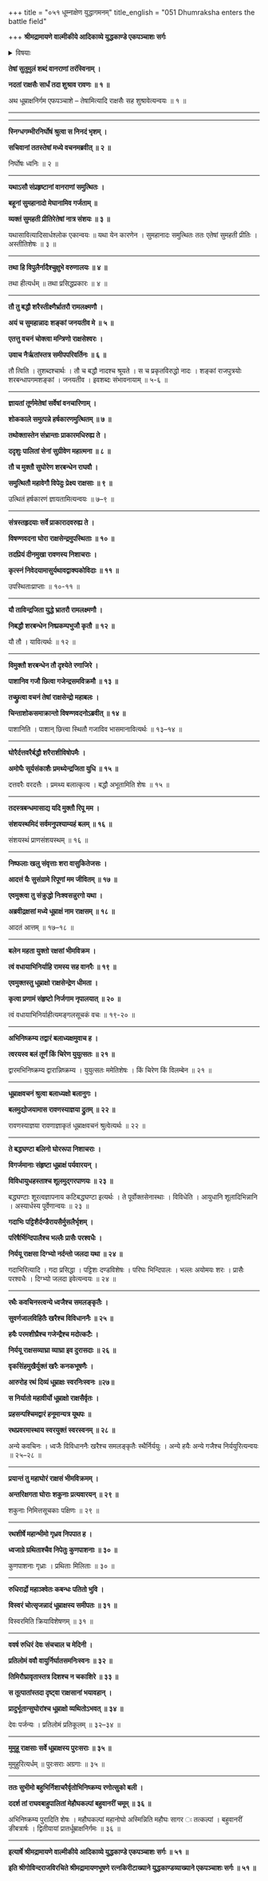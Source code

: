 +++
title = "०५१ धूम्नाक्षेण युद्धागमनम्"
title_english = "051 Dhumraksha enters the battle field"

+++
**श्रीमद्रामायणे वाल्मीकीये आदिकाव्ये युद्धकाण्डे एकपञ्चाशः सर्गः**


<details><summary>विषयाः</summary>

वानराणांविषादसमयेतदीयहर्षोद्धोषश्रवणविषण्णेनरावणेन राक्षसान्प्रति तद्धर्षकारणा -वगमचोदना ॥ १ ॥ राक्षसै रणाङ्गणमेत्यतदवगमेन रावणंप्रति राघवयोर्नागास्त्रविमोक्षणस्य तत्कारणत्वनिवेदनम् ॥ २ ॥ धूम्राक्षेण रावणचोदनया राक्षसैस्सहपश्चिमद्वारगमनम् ॥ ३ ॥

</details>


**तेषां सुतुमुलं शब्दं वानराणां तरंस्विनाम् ।**

**नदतां राक्षसैः सार्धं तदा शुश्राव रावणः ॥ १ ॥**

अथ धूम्राक्षनिर्गम एफपञ्चाशे – तेषामित्यादि राक्षसैः सह शुश्रावेत्यन्वयः ॥ १ ॥

****

****

**स्निग्धगम्भीरनिर्घोषं श्रुत्वा स निनदं भृशम् ।**

**सचिवानां ततस्तेषां मध्ये वचनमब्रवीत् ॥ २ ॥**

निर्घोषः ध्वनिः ॥ २ ॥

****

**यथाऽसौ संप्रहृष्टानां वानराणां समुत्थितः ।**

**बहूनां सुमहानादो मेघानामिव गर्जताम् ॥**

**व्यक्तं सुमहती प्रीतिरेतेषां नात्र संशयः ॥ ३ ॥**

यथासावित्यादिसार्धश्लोक एकान्वयः ॥ यथा येन कारणेन । सुमहानादः समुत्थितः ततः एतेषां सुमहती प्रीतिः । अस्तीतिशेषः ॥ ३ ॥

****

**तथा हि विपुलैर्नादैश्चुक्षुभे वरुणालयः ॥ ४ ॥**

तथा हीत्यर्धम् ॥ तथा प्रसिद्धप्रकारः ॥ ४ ॥

****

**तौ तु बद्धौ शरैस्तीक्ष्णैर्भ्रातरौ रामलक्ष्मणौ ।**

**अयं च सुमहान्नादः शङ्कां जनयतीव मे ॥ ५ ॥**

**एतत्तु वचनं चोक्त्वा मन्त्रिणो राक्षसेश्वरः ।**

**उवाच नैर्ऋतांस्तत्र समीपपरिवर्तिनः ॥ ६ ॥**

तौ त्विति । तुशब्दश्चार्थः । तौ च बद्धौ नादश्च श्रूयते । स च प्रकृतविरुद्धो नादः । शङ्कां राजपुत्रयोः शरबन्धापगमशङ्कां । जनयतीव । इवशब्दः संभावनायाम् ॥ ५-६ ॥

****

**ज्ञायतां तूर्णमेतेषां सर्वेषां वनचारिणाम् ।**

**शोककाले समुत्पन्ने हर्षकारणमुत्थितम् ॥ ७ ॥**

**तथोक्तास्तेन संभ्रान्ताः प्राकारमधिरुह्य ते ।**

**ददृशुः पालितां सेनां सुग्रीवेण महात्मना ॥ ८ ॥**

**तौ च मुक्तौ सुघोरेण शरबन्धेन राघवौ ।**

**समुत्थितौ महावेगौ विपेदुः प्रेक्ष्य राक्षसाः ॥ ९ ॥**

उत्थितं हर्षकारणं ज्ञायतामित्यन्वयः ॥ ७–९ ॥

****

**संत्रस्तहृदयाः सर्वे प्राकारादवरुह्य ते ।**

**विषण्णवदना घोरा राक्षसेन्द्रमुपस्थिताः ॥ १० ॥**

**तदप्रियं दीनमुखा रावणस्य निशाचराः ।**

**कृत्स्नं निवेदयामासुर्यथावद्वाक्यकोविदाः ॥ ११ ॥**

उपस्थिताःप्राप्ताः ॥ १०-११ ॥

****

**यौ ताविन्द्रजिता युद्धे भ्रातरौ रामलक्ष्मणौ ।**

**निबद्धौ शरबन्धेन निष्प्रकम्पभुजौ कृतौ ॥ १२ ॥**

यौ तौ । यावित्यर्थः ॥ १२ ॥

****

**विमुक्तौ शरबन्धेन तौ दृश्येते रणाजिरे ।**

**पाशानिव गजौ छित्वा गजेन्द्रसमविक्रमौ ॥ १३ ॥**

**तच्छ्रुत्वा वचनं तेषां राक्षसेन्द्रो महाबलः ।**

**चिन्ताशोकसमाक्रान्तो विषण्णवदनोऽब्रवीत् ॥ १४ ॥**

पाशानिति । पाशान् छित्त्वा स्थितौ गजाविव भासमानावित्यर्थः ॥ १३–१४ ॥

****

**घोरैर्दत्तवरैर्बद्धौ शरैराशीविषोपमैः ।**

**अमोघैः सूर्यसंकाशैः प्रमथ्येन्द्रजिता युधि ॥ १५ ॥**

दत्तवरैः वरदत्तैः । प्रमथ्य बलात्कृत्य । बद्धौ अभूतामिति शेषः ॥ १५ ॥

****

**तदस्त्रबन्धमासाद्य यदि मुक्तौ रिपू मम ।**

**संशयस्थमिदं सर्वमनुपश्याम्यहं बलम् ॥ १६ ॥**

संशयस्थं प्राणसंशयस्थम् ॥ १६ ॥

****

**निष्फलाः खलु संवृत्ताः शरा वासुकितेजसः ।**

**आदत्तं यैः सुसंग्रामे रिपूणां मम जीवितम् ॥ १७ ॥**

**एवमुक्त्वा तु संक्रुद्धो निःश्वसन्नुरगो यथा ।**

**अब्रवीद्रक्षसां मध्ये धूम्राक्षं नाम राक्षसम् ॥ १८ ॥**

आदतं आत्तम् ॥ १७–१८ ॥

****

**बलेन महता युक्तो रक्षसां भीमविक्रम ।**

**त्वं वधायाभिनिर्याहि रामस्य सह वानरैः ॥ १९ ॥**

**एवमुक्तस्तु धूम्राक्षो राक्षसेन्द्रेण धीमता ।**

**कृत्वा प्रणामं संहृष्टो निर्जगाम नृपालयात् ॥ २० ॥**

त्वं वधायाभिनिर्याहीत्यमङ्गलसूचकं वचः ॥ १९-२० ॥

****

**अभिनिष्क्रम्य तद्वारं बलाध्यक्षमुवाच ह ।**

**त्वरयस्व बलं तूर्णं किं चिरेण युयुत्सतः ॥ २१ ॥**

द्वारमभिनिष्क्रम्य द्वारान्निष्क्रम्य । युयुत्सतः ममेतिशेषः । किं चिरेण किं विलम्बेन ॥ २१ ॥

****

**धूम्राक्षवचनं श्रुत्वा बलाध्यक्षो बलानुगः ।**

**बलमुद्योजयामास रावणस्याज्ञया द्रुतम् ॥ २२ ॥**

रावणस्याज्ञया रावणाज्ञाकृतं धूम्राक्षवचनं श्रुत्वेत्यर्थः ॥ २२ ॥

****

**ते बद्धघण्टा बलिनो घोररूपा निशाचराः ।**

**विगर्जमानाः संहृष्टा धूम्राक्षं पर्यवारयन् ।**

**विविधायुधहस्ताश्च शूलमुद्गरपाणयः ॥ २३ ॥**

बद्धघण्टाः शूरत्वज्ञापनाय कटिबद्धघण्टा इत्यर्थः । ते पूर्वोक्तसेनास्थाः । विविधेति । आयुधानि शूलादिभिन्नानि । अस्यार्धस्य पूर्वेणान्वयः ॥ २३ ॥

**गदाभिः पट्टिशैर्दण्डैरायसैर्मुसलैर्भृशम् ।**

**परिषैर्भिन्दिपालैश्च भल्लैः प्रासैः परश्वधैः ।**

**निर्ययू राक्षसा दिग्भ्यो नर्दन्तो जलदा यथा ॥ २४ ॥**

गदाभिरित्यादि । गदा प्रसिद्धा । पट्टिशः दण्डविशेषः । परिघः भिन्दिपालः । भल्लः अयोमयः शरः । प्रासैः परश्वधैः । दिग्भ्यो जलदा इवेत्यन्वयः ॥ २४ ॥

****

**रथैः कवचिनस्त्वन्ये ध्वजैश्च समलङ्कृतैः ।**

**सुवर्णजालविहितैः खरैश्च विविधाननैः ॥ २५ ॥**

**हयैः परमशीघ्रैश्च गजेन्द्रैश्च मदोत्कटैः ।**

**निर्ययू राक्षसव्याघ्रा व्याघ्रा इव दुरासदाः ॥ २६ ॥**

**वृकसिंहमुखैर्युक्तं खरैः कनकभूषणैः ।**

**आरुरोह रथं दिव्यं धूम्राक्षः स्वरनिःस्वनः ॥२७॥**

**स निर्यातो महावीर्यो धूम्राक्षो राक्षसैर्वृतः ।**

**प्रहसन्पश्चिमद्वारं हनूमान्यत्र यूथपः ॥**

**रथप्रवरमास्थाय स्वरयुक्तं स्वरस्वनम् ॥ २८ ॥**

अन्ये कवचिनः । ध्वजैः विविधाननैः खरैश्च समलङ्कृतैः स्थैर्निर्ययुः । अन्ये हयैः अन्ये गजैश्च निर्ययुरित्यन्वयः ॥ २५–२८ ॥

****

**प्रयान्तं तु महाघोरं राक्षसं भीमविक्रमम् ।**

**अन्तरिक्षगता घोराः शकुनाः प्रत्यवारयन् ॥ २९ ॥**

शकुनाः निमित्तसूचकाः पक्षिणः ॥ २९ ॥

****

**रथशीर्षे महान्भीमो गृध्रव निपपात ह ।**

**ध्वजाग्रे ग्रथिताश्चैव निपेतुः कुणपाशनाः ॥ ३० ॥**

कुणपाशनाः गृध्राः । प्रथिताः मिलिताः ॥ ३० ॥

****

**रुधिरार्द्रो महाञ्श्वेतः कबन्धः पतितो भुवि ।**

**विस्वरं चोत्सृजन्नादं धूम्राक्षस्य समीपतः ॥ ३१ ॥**

विस्वरमिति क्रियाविशेषणम् ॥ ३१ ॥

****

**ववर्ष रुधिरं देवः संचचाल च मेदिनी ।**

**प्रतिलोमं ववौ वायुर्निर्घातसमनिःस्वनः ॥ ३२ ॥**

**तिमिरौघ्रावृतास्तत्र दिशश्च न चकाशिरे ॥ ३३ ॥**

**स तूत्पातांस्तदा दृष्ट्वा राक्षसानां भयावहान् ।**

**प्रादुर्भूतान्सुघोरांश्च धूम्राक्षो व्यथितोऽभवत् ॥ ३४ ॥**

देवः पर्जन्यः । प्रतिलोमं प्रतिकूलम् ॥ ३२–३४ ॥

****

**मुमुहू राक्षसाः सर्वे धूम्राक्षस्य पुरःसराः ॥ ३५ ॥**

मुमुहुरित्यर्धम् ॥ पुरःसराः अग्रगाः ॥ ३५ ॥

****

**ततः सुभीमो बहुभिर्निशाचरैर्वृतोभिनिष्क्रम्य रणोत्सुको बली ।**

**ददर्श तां राघवबाहुपालितां मेहौघकल्पां बहुवानरीं चमूम् ॥ ३६ ॥**

अभिनिष्क्रम्य पुरादिति शेषः । महौघकल्पां महानोघो अस्मिन्निति महौघः सागर ः तत्कल्पां । बहुवानरीं ङीबत्रार्षः । द्वितीयायां प्रातर्धूम्राक्षनिर्गमः ॥ ३६ ॥

****

**इत्यार्षे श्रीमद्रामायणे वाल्मीकीये आदिकाव्ये युद्धकाण्डे एकपञ्चाशः सर्गः ॥ ५१ ॥**

**इति श्रीगोविन्दराजविरचिते श्रीमद्रामायणभूषणे रत्नकिरीटाख्याने युद्धकाण्डव्याख्याने एकपञ्चाशः सर्गः ॥ ५१ ॥**
